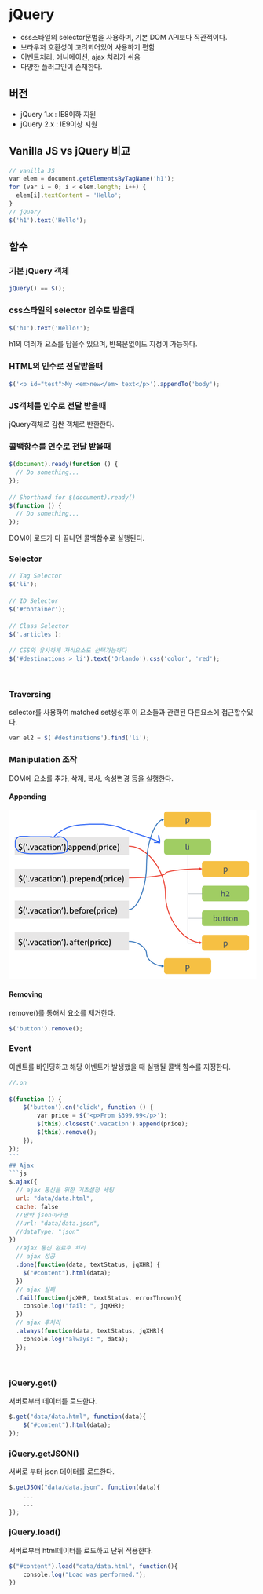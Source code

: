 # jQuery
- css스타일의 selector문법을 사용하며, 기본 DOM API보다 직관적이다.
- 브라우저 호환성이 고려되어있어 사용하기 편함
- 이벤트처리, 애니메이션, ajax 처리가 쉬움
- 다양한 플러그인이 존재한다.
 
## 버전
- jQuery 1.x : IE8이하 지원
- jQuery 2.x : IE9이상 지원
 
## Vanilla JS vs jQuery 비교
```js
// vanilla JS
var elem = document.getElementsByTagName('h1');
for (var i = 0; i < elem.length; i++) {
  elem[i].textContent = 'Hello';
}
// jQuery
$('h1').text('Hello');
```

## 함수
### 기본 jQuery 객체
```js
jQuery() == $();
```

### css스타일의 selector 인수로 받을때
```js
$('h1').text('Hello!');
```
h1의 여러개 요소를 담을수 있으며, 반복문없이도 지정이 가능하다.
 
### HTML의 인수로 전달받을때
```js
$('<p id="test">My <em>new</em> text</p>').appendTo('body');
```

### JS객체를 인수로 전달 받을때
jQuery객체로 감싼 객체로 반환한다. 
 
### 콜백함수를 인수로 전달 받을때
```js
$(document).ready(function () {
  // Do something...
});
 
// Shorthand for $(document).ready()
$(function () {
  // Do something...
});
```

DOM이 로드가 다 끝나면 콜백함수로 실행된다.
 
### Selector
```js
// Tag Selector
$('li');
 
// ID Selector
$('#container');
 
// Class Selector
$('.articles');
 
// CSS와 유사하게 자식요소도 선택가능하다
$('#destinations > li').text('Orlando').css('color', 'red');
```
 
### Traversing
selector를 사용하여 matched set생성후 이 요소들과 관련된 다른요소에 접근할수있다.
```js
var el2 = $('#destinations').find('li');
```

### Manipulation 조작
DOM에 요소를 추가, 삭제, 복사, 속성변경 등을 실행한다.
 
#### Appending
![22-5](../img/22-5.png)

#### Removing
remove()를 통해서 요소를 제거한다.
```js 
$('button').remove();
```

### Event
이벤트를 바인딩하고 해당 이벤트가 발생했을 때 실행될 콜백 함수를 지정한다.
```js
//.on
 
$(function () {
    $('button').on('click', function () {
        var price = $('<p>From $399.99</p>');
        $(this).closest('.vacation').append(price);
        $(this).remove();
    });
});
``` 
## Ajax
```js
$.ajax({
  // ajax 통신을 위한 기초설정 세팅
  url: "data/data.html",
  cache: false
  //만약 json이라면
  //url: "data/data.json",
  //dataType: "json"
})
  //ajax 통신 완료후 처리
  // ajax 성공
  .done(function(data, textStatus, jqXHR) {
    $("#content").html(data);
  })
  // ajax 실패
  .fail(function(jqXHR, textStatus, errorThrown){
    console.log("fail: ", jqXHR);
  })
  // ajax 후처리
  .always(function(data, textStatus, jqXHR){
    console.log("always: ", data);
  });
```
 
### jQuery.get()
서버로부터 데이터를 로드한다.
```js
$.get("data/data.html", function(data){
    $("#content").html(data);
});
```

### jQuery.getJSON()
서버로 부터 json 데이터를 로드한다.
```js
$.getJSON("data/data.json", function(data){
    ...
    ...
});
```

### jQuery.load()
서버로부터 html데이터를 로드하고 난뒤 적용한다.
```js
$("#content").load("data/data.html", function(){
    console.log("Load was performed.");
})
```